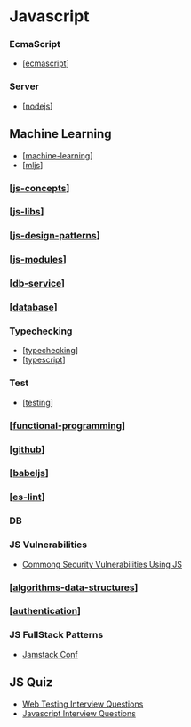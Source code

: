 # Javascript

### EcmaScript

- [[ecmascript]]

### Server

- [[nodejs]]

## Machine Learning

- [[machine-learning]]
- [[mljs]]

### [[js-concepts]]

### [[js-libs]]

### [[js-design-patterns]]

### [[js-modules]]

### [[db-service]]

### [[database]]

### Typechecking

- [[typechecking]]
- [[typescript]]

### Test

- [[testing]]

### [[functional-programming]]

### [[github]]

### [[babeljs]]

### [[es-lint]]

### DB

### JS Vulnerabilities

- [Commong Security Vulnerabilities Using JS](https://www.securecoding.com/most-common-security-vulnerabilities-using-javascript/?ck_subscriber_id=963411583)

### [[algorithms-data-structures]]

### [[authentication]]

### JS FullStack Patterns

- [Jamstack Conf](https://jamstackconf.com/)

## JS Quiz

- [Web Testing Interview Questions](https://www.testdome.com/d/web-testing-interview-questions/632)
- [Javascript Interview Questions](https://www.testdome.com/d/javascript-interview-questions/2)

[//begin]: # "Autogenerated link references for markdown compatibility"
[ecmascript]: ecmascript/ecmascript "Ecmascript"
[nodejs]: nodejs/nodejs "Node JS"
[machine-learning]: ../machine-learning "Machine Learning"
[mljs]: mljs/mljs "ML for JS"
[js-concepts]: js-concepts/js-concepts "JS Concepts"
[js-libs]: js-libs/js-libs "JS Libs"
[js-design-patterns]: js-design-patterns/js-design-patterns "JS Design Patterns"
[js-modules]: js-modules/js-modules "JS Modules"
[db-service]: ../db-service/db-service "DB as a Service"
[database]: ../database/database "Database"
[typechecking]: typechecking/typechecking "Typechecking"
[typescript]: typechecking/typescript/typescript "TypeScript"
[testing]: testing/testing "Testing"
[functional-programming]: ../functional-programming/functional-programming "Functional Programming"
[github]: ../github "Github"
[babeljs]: js-libs/babeljs/babeljs "Babel JS"
[es-lint]: es-lint "ES Lint"
[algorithms-data-structures]: algorithms-data-structures "Algorithsm & Data Structures"
[authentication]: authentication/authentication "Authentication"
[//end]: # "Autogenerated link references"
